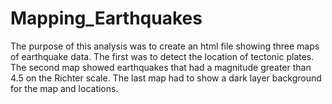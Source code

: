 # Mapping_Earthquakes

The purpose of this analysis was to create an html file showing three maps of earthquake data.  The first was to detect the location of tectonic plates.  The second map showed earthquakes that had a magnitude greater than 4.5 on the Richter scale.  The last map had to show a dark layer background for the map and locations.    
